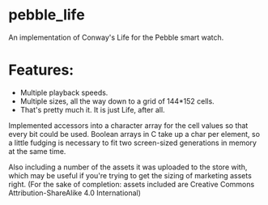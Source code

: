 # pebble_life
An implementation of Conway's Life for the Pebble smart watch.  

# Features:

* Multiple playback speeds.
* Multiple sizes, all the way down to a grid of 144*152 cells.
* That's pretty much it.  It is just Life, after all.

Implemented accessors into a character array for the cell values so that every bit could be used.  Boolean arrays in C take up a char per element, so a little fudging is necessary to fit two screen-sized generations in memory at the same time.

Also including a number of the assets it was uploaded to the store with, which may be useful if you're trying to get the sizing of marketing assets right.  (For the sake of completion: assets included are Creative Commons Attribution-ShareAlike 4.0 International)

